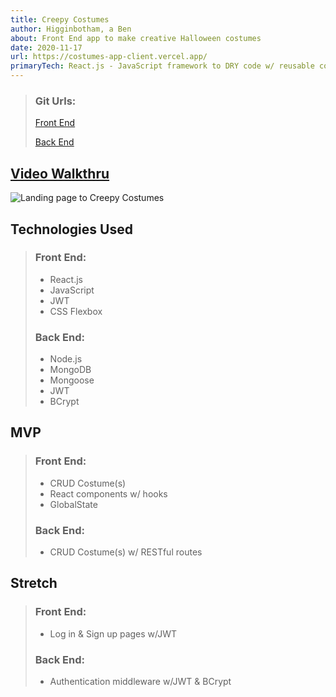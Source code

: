 ```yaml
---
title: Creepy Costumes
author: Higginbotham, a Ben
about: Front End app to make creative Halloween costumes
date: 2020-11-17
url: https://costumes-app-client.vercel.app/
primaryTech: React.js - JavaScript framework to DRY code w/ reusable components| Node.js - JavaScript framework for back end API that follows RESTful convention| BCrypt & JWT - Authentication tech to secure user data| Click link for full tech specs & my personal video walkthru of the code!
---
```


> ### Git Urls:
>
> [Front End](https://github.com/bicycleben88/costumes_app_client)
>
> [Back End](https://github.com/bicycleben88/costumes_api)

## [Video Walkthru](https://www.youtube.com/watch?v=bFWGuoc5kR8)

![Landing page to Creepy Costumes](https://i.imgur.com/5C3nDAZ.png)

## Technologies Used

> ### Front End:
>
> - React.js
> - JavaScript
> - JWT
> - CSS Flexbox
>
> ### Back End:
>
> - Node.js
> - MongoDB
> - Mongoose
> - JWT
> - BCrypt

## MVP

> ### Front End:
>
> - CRUD Costume(s)
> - React components w/ hooks
> - GlobalState
>
> ### Back End:
>
> - CRUD Costume(s) w/ RESTful routes

## Stretch

> ### Front End:
>
> - Log in & Sign up pages w/JWT
>
> ### Back End:
>
> - Authentication middleware w/JWT & BCrypt
